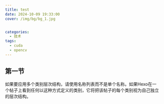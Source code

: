 ```yaml
---
title: test
date: 2024-10-09 19:33:00
cover: /img/bg/bg_1.jpg


categories:
  - 技术
tags:
  - cuda
  - opencv
---
```


## 第一节
如果要应用多个类别层次结构，请使用名称列表而不是单个名称。如果Hexo在一个帖子上看到任何以这种方式定义的类别，它将把该帖子的每个类别视为自己独立的层次结构。


